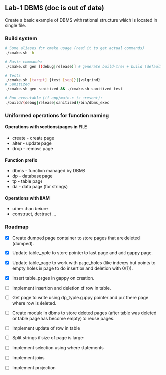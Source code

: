 ## Lab-1 DBMS (doc is out of date)

Create a basic example of DBMS with rational structure which is located in single file.

### Build system

```sh
# Some aliases for cmake usage (read it to get actual commands)
./cmake.sh -h 

# Basic commands:
./cmake.sh gen [(debug|release)] # generate build-tree + build (default to debug)

# Tests
./cmake.sh [target] {test [sep]}|{valgrind}
# Sanitized
./cmake.sh gen sanitized && ./cmake.sh sanitized test

# Run executable (if app/main.c is present):
./build/(debug|release|sanitized)/bin/dbms_exec
```

### Uniformed operations for function naming

#### Operations with sections/pages in FILE

* create - create page
* alter - update page
* drop - remove page

#### Function prefix

* dbms - function managed by DBMS
* dp - database page
* tp - table page
* da - data page (for strings)

#### Operations with RAM

* other than before
* construct, destruct ...

### Roadmap

- [x] Create dumped page container to store pages that are deleted (dumped).
- [x] Update table_typle to store pointer to last page and add gappy page.
- [x] Update table_page to work with page_holes (like indexes but points to empty holes in page to do insertion and deletion with O(1)).
- [x] Insert table_pages in gappy on creation.

- [ ] Implement insertion and deletion of row in table.
- [ ] Get page to write using dp_typle.guppy pointer and put there page where row is deleted.

- [ ] Create module in dbms to store deleted pages (after table was deleted or table page has become empty) to reuse pages.
- [ ] Implement update of row in table
- [ ] Split strings if size of page is larger
- [ ] Implement selection using where statements
- [ ] Implement joins
- [ ] Implement projection
